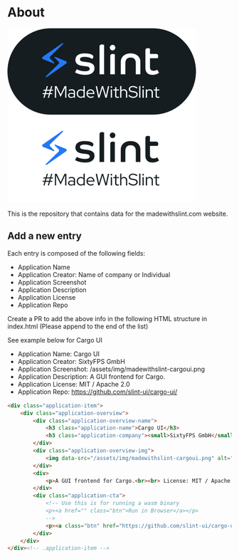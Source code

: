 # About

![#MadeWithSlint](./assets/img/MadeWithSlint-logo-light.svg#gh-light-mode-only)![#MadeWithSlint](./assets/img/MadeWithSlint-logo-dark.svg#gh-dark-mode-only)

This is the repository that contains data for the madewithslint.com website.

## Add a new entry

Each entry is composed of the following fields:

- Application Name
- Application Creator: Name of company or Individual
- Application Screenshot
- Application Description
- Application License
- Application Repo

Create a PR to add the above info in the following HTML structure in index.html (Please append to the end of the list)

See example below for Cargo UI

- Application Name: Cargo UI
- Application Creator: SixtyFPS GmbH
- Application Screenshot: /assets/img/madewithslint-cargoui.png
- Application Description: A GUI frontend for Cargo.
- Application License: MIT / Apache 2.0
- Application Repo: https://github.com/slint-ui/cargo-ui/

```html
<div class="application-item">
    <div class="application-overview">
        <div class="application-overview-name">
            <h3 class="application-name">Cargo UI</h3>
            <h3 class="application-company"><small>SixtyFPS GmbH</small></h3>
        </div>
        <div class="application-overview-img">
            <img data-src="/assets/img/madewithslint-cargoui.png" alt="Screenshot of Cargo UI">
        </div>
        <div>
            <p>A GUI frontend for Cargo.<br><br> License: MIT / Apache 2.0</p>
        </div>
        <div class="application-cta">
            <!-- Use this is for running a wasm binary
            <p><a href="" class="btn">Run in Browser</a></p> 
            --> 
            <p><a class="btn" href="https://github.com/slint-ui/cargo-ui/">Project Repo</a></p>                    
        </div>
    </div>
</div><!-- .application-item -->
```
